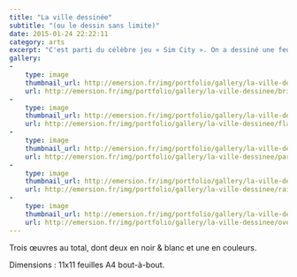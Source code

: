 ```yaml
---
title: "La ville dessinée"
subtitle: "(ou le dessin sans limite)"
date: 2015-01-24 22:22:11
category: arts
excerpt: "C'est parti du célèbre jeu « Sim City ». On a dessiné une feuille, puis on s'est très vite rendus compte qu'on pouvait continuer sur une autre puis les scotcher. Résultat : un dessin de plusieurs mètres carrés."
gallery:
-
    type: image
    thumbnail_url: http://emersion.fr/img/portfolio/gallery/la-ville-dessinee/thumbnails/bridge.jpg
    url: http://emersion.fr/img/portfolio/gallery/la-ville-dessinee/bridge.jpg
-
    type: image
    thumbnail_url: http://emersion.fr/img/portfolio/gallery/la-ville-dessinee/thumbnails/flats.jpg
    url: http://emersion.fr/img/portfolio/gallery/la-ville-dessinee/flats.jpg
-
    type: image
    thumbnail_url: http://emersion.fr/img/portfolio/gallery/la-ville-dessinee/thumbnails/parc.jpg
    url: http://emersion.fr/img/portfolio/gallery/la-ville-dessinee/parc.jpg
-
    type: image
    thumbnail_url: http://emersion.fr/img/portfolio/gallery/la-ville-dessinee/thumbnails/railway-station.jpg
    url: http://emersion.fr/img/portfolio/gallery/la-ville-dessinee/railway-station.jpg
-
    type: image
    thumbnail_url: http://emersion.fr/img/portfolio/gallery/la-ville-dessinee/thumbnails/overview.jpg
    url: http://emersion.fr/img/portfolio/gallery/la-ville-dessinee/overview.jpg
---
```


Trois œuvres au total, dont deux en noir & blanc et une en couleurs.

Dimensions : 11x11 feuilles A4 bout-à-bout.